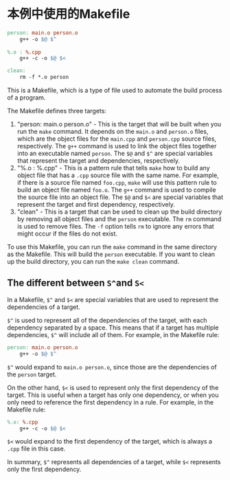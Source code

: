 # 本例中使用的Makefile

```makefile
person: main.o person.o 
	g++ -o $@ $^
	
%.o : %.cpp
	g++ -c -o $@ $<

clean:
	rm -f *.o person	
```

This is a Makefile, which is a type of file used to automate the build process of a program.

The Makefile defines three targets:

1. "person: main.o person.o" - This is the target that will be built when you run the `make` command. It depends on the `main.o` and `person.o` files, which are the object files for the `main.cpp` and `person.cpp` source files, respectively. The `g++` command is used to link the object files together into an executable named `person`. The `$@` and `$^` are special variables that represent the target and dependencies, respectively.
2. "%.o : %.cpp" - This is a pattern rule that tells `make` how to build any object file that has a `.cpp` source file with the same name. For example, if there is a source file named `foo.cpp`, `make` will use this pattern rule to build an object file named `foo.o`. The `g++` command is used to compile the source file into an object file. The `$@` and `$<` are special variables that represent the target and first dependency, respectively.
3. "clean" - This is a target that can be used to clean up the build directory by removing all object files and the `person` executable. The `rm` command is used to remove files. The `-f` option tells `rm` to ignore any errors that might occur if the files do not exist.

To use this Makefile, you can run the `make` command in the same directory as the Makefile. This will build the `person` executable. If you want to clean up the build directory, you can run the `make clean` command.



## The different between `S^`and `S<`

In a Makefile, `$^` and `$<` are special variables that are used to represent the dependencies of a target.

`$^` is used to represent all of the dependencies of the target, with each dependency separated by a space. This means that if a target has multiple dependencies, `$^` will include all of them. For example, in the Makefile rule:

```makefile
person: main.o person.o
    g++ -o $@ $^
```

`$^` would expand to `main.o person.o`, since those are the dependencies of the `person` target.

On the other hand, `$<` is used to represent only the first dependency of the target. This is useful when a target has only one dependency, or when you only need to reference the first dependency in a rule. For example, in the Makefile rule:

```makefile
%.o: %.cpp
    g++ -c -o $@ $<

```

`$<` would expand to the first dependency of the target, which is always a `.cpp` file in this case.

In summary, `$^` represents all dependencies of a target, while `$<` represents only the first dependency.